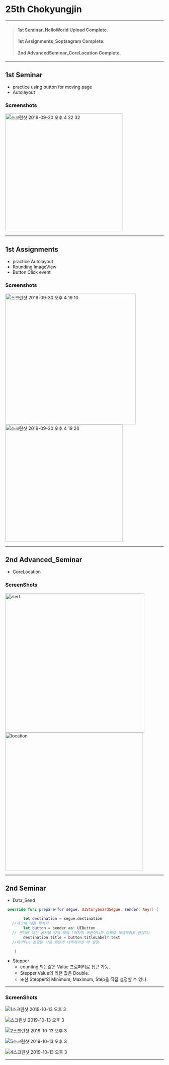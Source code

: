 # 25th Chokyungjin

---

> #### 1st Seminar_HelloWorld Upload Complete.
>
> #### 1st Assignments_Soptsagram Complete.
>
> #### 2nd AdvancedSeminar_CoreLocation Complete.

---
## 1st Seminar

* practice using button for moving page
* Autolayout

### Screenshots
<img width="374" alt="스크린샷 2019-09-30 오후 4 22 32" src="https://user-images.githubusercontent.com/46750574/65857667-42b56480-e39f-11e9-8e89-0cafbf28db95.png">

---

## 1st Assignments

* practice Autolayout
* Rounding ImageView
* Button Click event

### Screenshots

<img width="415" alt="스크린샷 2019-09-30 오후 4 19 10" src="https://user-images.githubusercontent.com/46750574/65857665-42b56480-e39f-11e9-9e5d-0c09d9a5c53b.png">


<img width="373" alt="스크린샷 2019-09-30 오후 4 19 20" src="https://user-images.githubusercontent.com/46750574/65857666-42b56480-e39f-11e9-89b8-5430be702014.png">

---

## 2nd Advanced_Seminar

* CoreLocation

### ScreenShots

<img width="442" alt="alert" src="https://user-images.githubusercontent.com/46750574/66695067-99079900-ecf7-11e9-8a81-0eb664322a27.png">



<img width="438" alt="location" src="https://user-images.githubusercontent.com/46750574/66695068-99079900-ecf7-11e9-8543-f1a2216ed171.png">

---

## 2nd Seminar

* Data_Send

```swift
 override func prepare(for segue: UIStoryboardSegue, sender: Any?) {

        let destination = segue.destination	
   //세그에 대한 목적지
        let button = sender as! UIButton	
   // 센더에 대한 옵셔널 강제 해제.(어차피 버튼이니까 강제로 해제해줘도 괜찮다)
        destination.title = button.titleLabel?.text 
   //데이터가 전달된 다음 화면의 네비게이션 바 설정

    }
```

* Stepper
  *  counting 되는값은 Value 프로퍼티로 접근 가능. 
  * Stepper.Value의 리턴 값은 Double.
  * 또한 Stepper의 Minimum, Maximum, Step을 직접 설정할 수 있다.

---

### ScreenShots

![1스크린샷 2019-10-13 오후 3](https://user-images.githubusercontent.com/46750574/66711910-c3c52080-edcf-11e9-8bbb-fd003d64e3a9.png)



![스크린샷 2019-10-13 오후 3](https://user-images.githubusercontent.com/46750574/66711911-c4f64d80-edcf-11e9-966e-9234fa5cee1d.png)

![2스크린샷 2019-10-13 오후 3](https://user-images.githubusercontent.com/46750574/66711912-c6c01100-edcf-11e9-98ef-f53b10241e03.png)

![5스크린샷 2019-10-13 오후 3](https://user-images.githubusercontent.com/46750574/66711947-4c43c100-edd0-11e9-9bdb-cf8c68b2bfec.png)

![4스크린샷 2019-10-13 오후 3](https://user-images.githubusercontent.com/46750574/66711946-4c43c100-edd0-11e9-8b36-61f62771f396.png)

---

